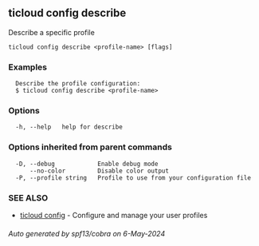 ## ticloud config describe

Describe a specific profile

```
ticloud config describe <profile-name> [flags]
```

### Examples

```
  Describe the profile configuration:
  $ ticloud config describe <profile-name>
```

### Options

```
  -h, --help   help for describe
```

### Options inherited from parent commands

```
  -D, --debug            Enable debug mode
      --no-color         Disable color output
  -P, --profile string   Profile to use from your configuration file
```

### SEE ALSO

* [ticloud config](ticloud_config.md)	 - Configure and manage your user profiles

###### Auto generated by spf13/cobra on 6-May-2024
